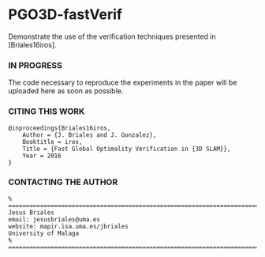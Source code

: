 # PGO3D-fastVerif
Demonstrate the use of the verification techniques presented in [Briales16iros].

### IN PROGRESS ###
The code necessary to reproduce the experiments in the paper will be uploaded here as soon as possible.

### CITING THIS WORK ###

```
@inproceedings{Briales16iros,
	Author = {J. Briales and J. Gonzalez},
	Booktitle = iros,
	Title = {Fast Global Optimality Verification in {3D SLAM}},
	Year = 2016
}
```


### CONTACTING THE AUTHOR ###
```
% =============================================================================
Jesus Briales
email: jesusbriales@uma.es
website: mapir.isa.uma.es/jbriales
University of Malaga
% =============================================================================
```
